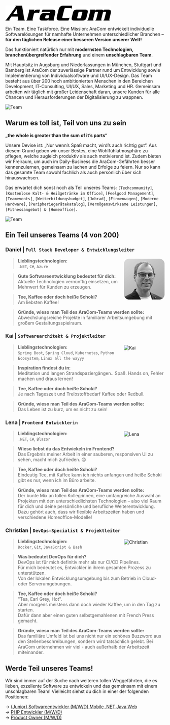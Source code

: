 ![AraCom IT Services AG](resources/aracom.png)

Ein Team. Eine Taskforce. Eine Mission: AraCom entwickelt individuelle Softwarelösungen für namhafte Unternehmen unterschiedlicher Branchen – **für den täglichen Release einer besseren Version unserer Welt!**

Das funktioniert natürlich nur mit **modernsten Technologien, branchenübergreifender Erfahrung** und einem **unschlagbaren Team**.

Mit Hauptsitz in Augsburg und Niederlassungen in München, Stuttgart und Bamberg ist AraCom der zuverlässige Partner rund um Entwicklung sowie Implementierung von Individualsoftware und UI/UX-Design. Das Team besteht aus über 200 hoch ambitionierten Menschen in den Bereichen Development, IT-Consulting, UI/UX, Sales, Marketing und HR. Gemeinsam arbeiten wir täglich mit großer Leidenschaft daran, unsere Kunden für alle Chancen und Herausforderungen der Digitalisierung zu wappnen. 

![Team](resources/aracom-team.jpg)

## Warum es toll ist, Teil von uns zu sein
**„the whole is greater than the sum of it’s parts“**

Unsere Devise ist: „Nur wenn’s Spaß macht, wird’s auch richtig gut“. Aus diesem Grund geben wir unser Bestes, eine Wohlfühlatmosphäre zu pflegen, welche zugleich produktiv als auch motivierend ist. Zudem bieten wir Freiraum, um auch im Daily-Business die AraCom-Gefährten besser kennenzulernen, gemeinsam zu lachen und Erfolge zu feiern. Nur so kann das gesamte Team sowohl fachlich als auch persönlich über sich hinauswachsen.

Das erwartet dich sonst noch als Teil unseres Teams: `[Techcommunity]`, `[Kostenlose Kalt- & Heißgetränke im Office]`, `[Feelgood Management]`, `[Teamevents]`, `[Weiterbildungsbudget]`, `[Jobrad]`, `[Firmenwagen]`, `[Moderne Hardware]`, `[Peripheriegerätekatalog]`, `[Vermögenswirksame Leistungen]`, `[Fitnessangebot] & [Homeoffice]`.
 

![Team](resources/team-tresen.jpg)

## Ein Teil unseres Teams (4 von 200)

### Daniel | `Full Stack Developer & Entwicklungsleiter`

<img style="float: right;padding: 2px" src="resources/daniel.png" alt="Daniel" width="128" align="right"/>

> **Lieblingstechnologien:**  
`.NET`, `C#`, `Azure` 

> **Gute Softwareentwicklung bedeutet für dich:**  
Aktuelle Technologien vernünftig einsetzen, um Mehrwert für Kunden zu erzeugen. 

> **Tee, Kaffee oder doch heiße Schoki?**  
Am liebsten Kaffee!

> **Gründe, wieso man Teil des AraCom-Teams werden sollte:**  
Abwechslungsreiche Projekte in familiärer Arbeitsumgebung mit großem Gestaltungsspielraum.


### Kai | `Softwarearchitekt & Projektleiter`

<img style="float: right;padding: 2px" src="resources/kai.png" alt="Kai" width="128" align="right"/>

> **Lieblingstechnologien:**  
`Spring Boot`, `Spring Cloud`, `Kubernetes`, `Python Ecosystem`, `Linux all the wayyy` 

> **Inspiration findest du in:**  
 Meditation und langen Strandspaziergängen.. Spaß. Hands on, Fehler machen und draus lernen!

> **Tee, Kaffee oder doch heiße Schoki?**  
Je nach Tageszeit und Treibstoffbedarf Kaffee oder Redbull.

> **Gründe, wieso man Teil des AraCom-Teams werden sollte:**  
Das Leben ist zu kurz, um es nicht zu sein!


### Lena | `Frontend Entwicklerin`

<img style="float: right;padding: 2px" src="resources/lena.png" alt="Lena" width="128" align="right"/>

> **Lieblingstechnologien:**  
`.NET`, `C#`, `Blazor`

> **Wieso liebst du das Entwickeln im Frontend?**  
Das Ergebnis meiner Arbeit in einer sauberen, responsiven UI zu sehen, macht mich zufrieden. 😊

> **Tee, Kaffee oder doch heiße Schoki?**  
Eindeutig Tee, mit Kaffee kann ich nichts anfangen und heiße Schoki gibt es nur, wenn ich im Büro arbeite. 

> **Gründe, wieso man Teil des AraCom-Teams werden sollte:**  
Der bunte Mix an tollen Kolleg:innen, eine umfangreiche Auswahl an Projekten mit den unterschiedlichsten Technologien – also viel Raum für dich und deine persönliche und berufliche Weiterentwicklung. Dazu gehört auch, dass wir flexible Arbeitszeiten haben und verschiedene Homeoffice-Modelle! 



### Christian | `DevOps-Specialist & Projektleiter`

<img style="float: right;padding: 2px" src="resources/chris.png" alt="Christian" width="128" align="right"/>

> **Lieblingstechnologien:**  
`Docker`, `Git`, `JavaScript & Bash`

> **Was bedeutet DevOps für dich?**  
DevOps ist für mich definitiv mehr als nur CI/CD Pipelines.  
Für mich bedeutet es, Entwickler in ihrem gesamten Prozess zu unterstützen.  
Von der lokalen Entwicklungsumgebung bis zum Betrieb in Cloud- oder Serverumgebungen.

> **Tee, Kaffee oder doch heiße Schoki?**  
"Tea, Earl Grey, Hot".  
Aber morgens meistens dann doch wieder Kaffee, um in den Tag zu starten.  
Dafür dann aber einen guten selbstgemahlenen mit French Press gemacht.

> **Gründe, wieso man Teil des AraCom-Teams werden sollte:**  
Das familiäre Umfeld ist bei uns nicht nur ein schönes Buzzword aus den Stellenbeschreibungen, sondern wird tatsächlich gelebt. Bei AraCom unternehmen wir viel - auch außerhalb der Arbeitszeit miteinander.

## Werde Teil unseres Teams! 

Wir sind immer auf der Suche nach weiteren tollen Weggefährten, die es lieben, exzellente Software zu entwickeln und das gemeinsam mit einem unschlagbaren Team! Vielleicht siehst du dich in einer der folgenden Positionen:
 
-> [(Junior) Softwareentwickler (M/W/D) Mobile .NET Java Web](https://crm.aracom.de/Job/Permanent/75ac6115-714a-4dd8-aa4c-e068ead386aa)  
-> [PHP Entwickler (M/W/D)](https://crm.aracom.de/Job/Permanent/14135cc7-c49b-4f39-b249-8b28b3caaf49)  
-> [Product Owner (M/W/D)](https://crm.aracom.de/Job/Permanent/8df8ad5c-420d-44b6-a357-0b549dbb5058)  
